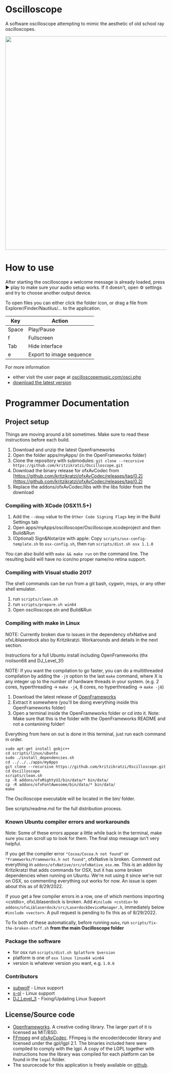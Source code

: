 Oscilloscope
===

A software oscilloscope attempting to mimic the aesthetic of old school ray oscilloscopes. 
	
<img src="docs/screenshot.png" width="667">

# How to use

After starting the oscilloscope a welcome message is already loaded, press ▶︎ play to make sure your audio setup works. If it doesn't, open ⚙ settings and try to choose another output device. 

To open files you can either click the folder icon, or drag a file from Explorer/Finder/Nautilus/... to the application. 


|Key   |Action|
|------|------|
|Space |Play/Pause|
|f     |Fullscreen|
|Tab   |Hide interface|
|e     |Export to image sequence|



For more information

* either visit the user page at <a href="https://oscilloscopemusic.com/osci.php">oscilloscopemusic.com/osci.php</a>
* [download the latest version](https://github.com/kritzikratzi/Oscilloscope/releases)


# Programmer Documentation

## Project setup 

Things are moving around a bit sometimes. 
Make sure to read these instructions before each build. 

1. Download and unzip the latest Openframeworks
1. Open the folder apps/myApps/ (in the OpenFrameworks folder)
1. Clone the repository with submodules: `git clone --recursive https://github.com/kritzikratzi/Oscilloscope.git`
1. Download the binary release for ofxAvCodec from [https://github.com/kritzikratzi/ofxAvCodec/releases/tag/0.2](https://github.com/kritzikratzi/ofxAvCodec/releases/tag/0.2)
1. Replace the addons/ofxAvCodec/libs with the libs folder from the download


### Compiling with XCode (OSX11.5+)

1. Add the `--deep` value to the `Other Code Signing Flags` key in the Build Settings tab
1. Open apps/myApps/oscilloscope/Oscilloscope.xcodeproject and then Build&Run
1. (Optional) Sign&Notarize with apple: Copy `scripts/osx-config-template.sh` to `osx-config.sh`, then run `scripts/dist.sh osx 1.1.0`


You can also build with `make && make run` on the command line. The resulting build will have no icon/no proper name/no retina support. 

### Compiling with Visual studio 2017

The shell commands can be run from a git bash, cygwin, msys, or any other shell emulator. 

1. run `scripts/clean.sh`
1. run `scripts/prepare.sh win64`
1. Open oscilloscope.sln and Build&Run

### Compiling with make in Linux

NOTE: Currently broken due to issues in the dependency ofxNative and ofxLiblaserdock also by Kritzikratzi. Workarounds and details in the next section.

Instructions for a full Ubuntu install including OpenFrameworks (thx rrolison68 and DJ_Level_3!)

NOTE: If you want the compilation to go faster, you can do a multithreaded compilation by adding the `-jX` option to the last `make` command, where X is any integer up to the number of hardware threads in your system. (e.g. 2 cores, hyperthreading -> `make -j4`, 8 cores, no hyperthreading -> `make -j8`)

1. Download the latest release of [OpenFrameworks](https://github.com/openframeworks/openFrameworks/releases/latest)
2. Extract it somewhere (you'll be doing everything inside this OpenFrameworks folder)
3. Open a terminal inside the OpenFrameworks folder or cd into it.
	Note: Make sure that this is the folder with the OpenFrameworks README and not a contanining folder!
		
Everything from here on out is done in this terminal, just run each command in order.
	
	sudo apt-get install gobjc++
	cd scripts/linux/ubuntu
	sudo ./install_dependencies.sh
	cd ../../../apps/myApps
	git clone --recursive https://github.com/kritzikratzi/Oscilloscope.git
	cd Oscilloscope
	scripts/clean.sh
	cp -R addons/ofxMightyUI/bin/data/* bin/data/
	cp -R addons/ofxFontAwesome/bin/data/* bin/data/
	make

The Oscilloscope executable will be located in the bin/ folder.

See scripts/readme.md for the full distribution process.

### Known Ubuntu compiler errors and workarounds

Note: Some of these errors appear a little while back in the terminal, make sure you can scroll up to look for them. The final stop message isn't very helpful.

If you get the compiler error `"Cocoa/Cocoa.h not found"` or `"Frameworks/Frameworks.h not found"`, ofxNative is broken. Comment out everything in `addons/ofxNative/src/ofxNative_osx.mm`. This is an addon by Kritzikratzi that adds commands for OSX, but it has some broken dependencies when running on Ubuntu. We're not using it since we're not on OSX, so commenting everything out works for now. An issue is open about this as of 8/29/2022.

If youo get a few compiler errors in a row, one of which mentions importing \<cstdio\>, ofxLiblaserdock is broken. Add `#include <cstdio>` to `addons/ofxLiblaserdock/src/LaserdockDeviceManager.h`, immediately below `#include <vector>`. A pull request is pending to fix this as of 8/29/2022.

To fix both of these automatically, before running `make`, run  `scripts/fix-the-broken-stuff.sh` **from the main Oscilloscope folder**

### Package the software

* for osx run `scripts/dist.sh $platform $version`
* platform is one of `osx linux linux64 win64`
* version is whatever version you want, e.g. `1.0.6`

### Contributors

* [subwolf](https://github.com/subwolf/) - Linux support
* [s-ol](https://github.com/s-ol/) - Linux support
* [DJ_Level_3](https://github.com/DJLevel3) - Fixing/Updating Linux Support


## License/Source code

* [Openframeworks](http://openframeworks.cc). A creative coding library. The larger part of it is licensed as MIT/BSD. 
* [FFmpeg](http://www.ffmpeg.org/) and [ofxAvCodec](https://github.com/kritzikratzi/ofxAvCodec). FFmpeg is _the_ encoder/decoder library and licensed under the gpl/lgpl 2.1. The binaries included here were compiled to comply with the lgpl. A copy of the LGPL together with instructions how the library was compiled for each platform can be found in the `legal` folder. 
* The sourcecode for this application is freely available on [github](https://github.com/kritzikratzi/Oscilloscope). 
